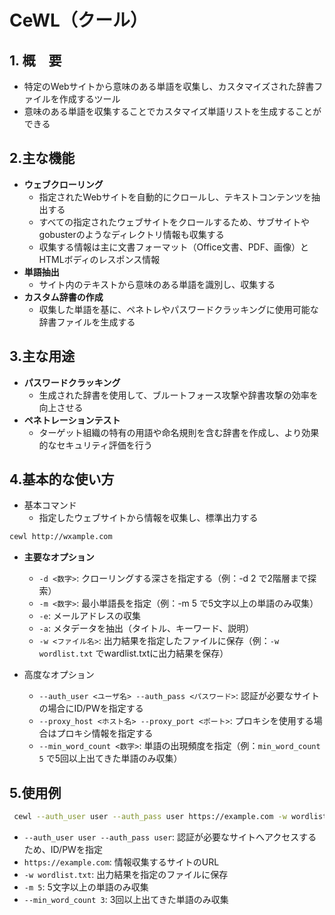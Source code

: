 # CeWL（クール）
## 1. 概　要
- 特定のWebサイトから意味のある単語を収集し、カスタマイズされた辞書ファイルを作成するツール
- 意味のある単語を収集することでカスタマイズ単語リストを生成することができる

## 2.主な機能
- **ウェブクローリング**
  - 指定されたWebサイトを自動的にクロールし、テキストコンテンツを抽出する
  - すべての指定されたウェブサイトをクロールするため、サブサイトやgobusterのようなディレクトリ情報も収集する
  - 収集する情報は主に文書フォーマット（Office文書、PDF、画像）とHTMLボディのレスポンス情報
- **単語抽出**
  - サイト内のテキストから意味のある単語を識別し、収集する
- **カスタム辞書の作成**
  - 収集した単語を基に、ペネトレやパスワードクラッキングに使用可能な辞書ファイルを生成する

## 3.主な用途
- **パスワードクラッキング**
  - 生成された辞書を使用して、ブルートフォース攻撃や辞書攻撃の効率を向上させる
- **ペネトレーションテスト**
  - ターゲット組織の特有の用語や命名規則を含む辞書を作成し、より効果的なセキュリティ評価を行う  

## 4.基本的な使い方
- 基本コマンド
  - 指定したウェブサイトから情報を収集し、標準出力する
```bash
cewl http://wxample.com
```
  
- **主要なオプション**
  - `-d <数字>`: クローリングする深さを指定する（例：-d 2 で2階層まで探索）
  - `-m <数字>`: 最小単語長を指定（例：-m 5 で5文字以上の単語のみ収集）
  - `-e`: メールアドレスの収集
  - `-a`: メタデータを抽出（タイトル、キーワード、説明）
  - `-w <ファイル名>`: 出力結果を指定したファイルに保存（例：`-w wordlist.txt` でwardlist.txtに出力結果を保存） 
  
- 高度なオプション
  - `--auth_user <ユーザ名> --auth_pass <パスワード>`: 認証が必要なサイトの場合にID/PWを指定する
  - `--proxy_host <ホスト名> --proxy_port <ポート>`: プロキシを使用する場合はプロキシ情報を指定する
  - `--min_word_count <数字>`: 単語の出現頻度を指定（例：`min_word_count 5` で5回以上出てきた単語のみ収集）

## 5.使用例
```bash
 cewl --auth_user user --auth_pass user https://example.com -w wordlist.txt -m 5 --min_word_count 3
 ```
 - `--auth_user user --auth_pass user`: 認証が必要なサイトへアクセスするため、ID/PWを指定
 - `https://example.com`: 情報収集するサイトのURL
 - `-w wordlist.txt`: 出力結果を指定のファイルに保存
 - `-m 5`: 5文字以上の単語のみ収集
 - `--min_word_count 3`: 3回以上出てきた単語のみ収集 